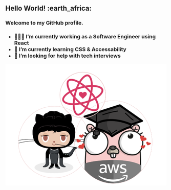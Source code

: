 
<body>



<h2 > <strong>Hello World! :earth_africa: </strong></h2>

<h3>Welcome to my GitHub profile.<h3/>
  
  <ul>
    <li>👩🏻‍🏫 I’m currently working as a Software Engineer using React </li>
    <li>🦋 I’m currently learning CSS & Accessability </li>
   <li>🐛 I’m looking for help with tech interviews </li>

  </ul>
  
![My Octocat](https://raw.githubusercontent.com/chunkjs/chunkjs/master/gopher-octocat-react.png)



</body>


<!--
**chunkjs/chunkjs** is a ✨ _special_ ✨ repository because its `README.md` (this file) appears on your GitHub profile.

Here are some ideas to get you started:

- 🔭 I’m currently working as a Software Engineer using React
- 🌱 I’m currently learning CSS & Accessability
- 👯 I’m looking to collaborate on ...
- 🤔 I’m looking for help with tech interviews
- 💬 Ask me about ...
- 📫 How to reach me: ...
- 😄 Pronouns: ...
- ⚡ Fun fact: 
-->
